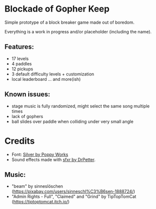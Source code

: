 # Blockade of Gopher Keep
Simple prototype of a block breaker game made out of boredom.

Everything is a work in progress and/or placeholder (including the name).

## Features:
- 17 levels
- 4 paddles
- 12 pickups
- 3 default difficulty levels + customization
- local leaderboard
... and more(ish)

## Known issues:
- stage music is fully randomized, might select the same song multiple times
- lack of gophers
- ball slides over paddle when colliding under very small angle

# Credits
- Font: [Silver by Poppy Works](https://poppyworks.itch.io/silver)
- Sound effects made with [sfxr by DrPetter](https://www.drpetter.se/project_sfxr.html).

## Music:
- "beam" by sinneslöschen (https://pixabay.com/users/sinneschl%C3%B6sen-1888724/)
- "Admin Rights - Full", "Claimed" and "Grind" by TipTopTomCat (https://tiptoptomcat.itch.io/)

